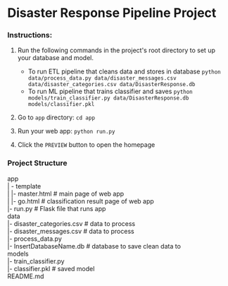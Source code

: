 # Disaster Response Pipeline Project

### Instructions:
1. Run the following commands in the project's root directory to set up your database and model.

    - To run ETL pipeline that cleans data and stores in database
        `python data/process_data.py data/disaster_messages.csv data/disaster_categories.csv data/DisasterResponse.db`
    - To run ML pipeline that trains classifier and saves
        `python models/train_classifier.py data/DisasterResponse.db models/classifier.pkl`

2. Go to `app` directory: `cd app`

3. Run your web app: `python run.py`

4. Click the `PREVIEW` button to open the homepage

### Project Structure
app  
 | - template  
 | |- master.html # main page of web app  
 | |- go.html # classification result page of web app  
 |- run.py # Flask file that runs app  
data  
|- disaster_categories.csv # data to process  
|- disaster_messages.csv # data to process  
|- process_data.py  
|- InsertDatabaseName.db # database to save clean data to  
models  
|- train_classifier.py  
|- classifier.pkl # saved model  
README.md  

